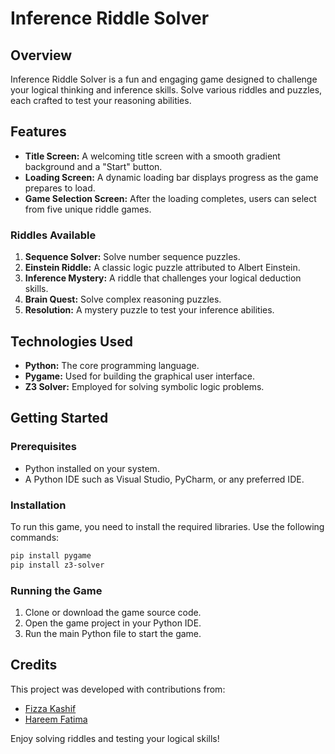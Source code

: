 # Inference Riddle Solver

## Overview
Inference Riddle Solver is a fun and engaging game designed to challenge your logical thinking and inference skills. Solve various riddles and puzzles, each crafted to test your reasoning abilities.

## Features
- **Title Screen:** A welcoming title screen with a smooth gradient background and a "Start" button.
- **Loading Screen:** A dynamic loading bar displays progress as the game prepares to load.
- **Game Selection Screen:** After the loading completes, users can select from five unique riddle games.

### Riddles Available
1. **Sequence Solver:** Solve number sequence puzzles.
2. **Einstein Riddle:** A classic logic puzzle attributed to Albert Einstein.
3. **Inference Mystery:** A riddle that challenges your logical deduction skills.
4. **Brain Quest:** Solve complex reasoning puzzles.
5. **Resolution:** A mystery puzzle to test your inference abilities.

## Technologies Used
- **Python:** The core programming language.
- **Pygame:** Used for building the graphical user interface.
- **Z3 Solver:** Employed for solving symbolic logic problems.

## Getting Started

### Prerequisites
- Python installed on your system.
- A Python IDE such as Visual Studio, PyCharm, or any preferred IDE.

### Installation
To run this game, you need to install the required libraries. Use the following commands:

```bash
pip install pygame
pip install z3-solver
```

### Running the Game
1. Clone or download the game source code.
2. Open the game project in your Python IDE.
3. Run the main Python file to start the game.

## Credits
This project was developed with contributions from:
- [Fizza Kashif](https://www.linkedin.com/in/fizzakashif)
- [Hareem Fatima](https://www.linkedin.com/in/hareemfatima)

Enjoy solving riddles and testing your logical skills!

